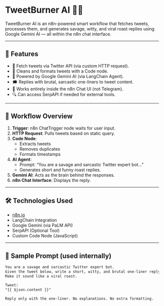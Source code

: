 # TweetBurner AI 🤖🔥

TweetBurner AI is an n8n-powered smart workflow that fetches tweets, processes them, and generates savage, witty, and viral roast replies using Google Gemini AI — all within the n8n chat interface.

---

## 🧠 Features

- 🔗 Fetch tweets via Twitter API (via custom HTTP request).
- 🧹 Cleans and formats tweets with a Code node.
- 🤖 Powered by Google Gemini AI (via LangChain Agent).
- 🗯️ Replies with brutal, sarcastic one-liners to tweet content.
- 💬 Works entirely inside the n8n Chat UI (not Telegram).
- 🔍 Can access SerpAPI if needed for external tools.

---

## 🚀 Workflow Overview

1. **Trigger**: n8n ChatTrigger node waits for user input.
2. **HTTP Request**: Pulls tweets based on static query.
3. **Code Node**: 
   - Extracts tweets
   - Removes duplicates
   - Formats timestamps
4. **AI Agent**:
   - Prompt: “You are a savage and sarcastic Twitter expert bot...”
   - Generates short and funny roast replies.
5. **Gemini AI**: Acts as the brain behind the responses.
6. **n8n Chat Interface**: Displays the reply.

---

## 🛠️ Technologies Used

- [n8n.io](https://n8n.io/)
- LangChain Integration
- Google Gemini (via PaLM API)
- SerpAPI (Optional Tool)
- Custom Code Node (JavaScript)

---

## 💬 Sample Prompt (used internally)

```txt
You are a savage and sarcastic Twitter expert bot. 
Given the tweet below, write a short, witty, and brutal one-liner reply. 
Make it sound like a viral roast.

Tweet:
"{{ $json.content }}"

Reply only with the one-liner. No explanations. No extra formatting.
